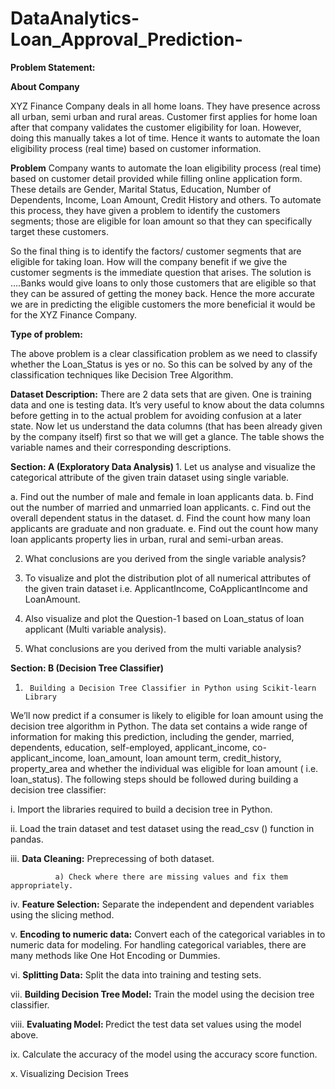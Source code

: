 # DataAnalytics-Loan_Approval_Prediction-

<b>Problem Statement:</b>

<b>About Company</b>

XYZ Finance Company deals in all home loans. They have presence across all urban, semi urban and rural areas. Customer first applies for home loan after that company validates the customer eligibility for loan. However, doing this manually takes a lot of time. Hence it wants to automate the loan eligibility process (real time) based on customer information.

<b>Problem</b>
Company wants to automate the loan eligibility process (real time) based on customer detail provided while filling online application form. These details are Gender, Marital Status, Education, Number of Dependents, Income, Loan Amount, Credit History and others. To automate this process, they have given a problem to identify the customers segments; those are eligible for loan amount so that they can specifically target these customers.

So the final thing is to identify the factors/ customer segments that are eligible for taking loan. How will the company benefit if we give the customer segments is the immediate question that arises. The solution is ….Banks would give loans to only those customers that are eligible so that they can be assured of getting the money back. Hence the more accurate we are in predicting the eligible customers the more beneficial it would be for the XYZ Finance Company.

<b>Type of problem:</b>

The above problem is a clear classification problem as we need to classify whether the Loan_Status is yes or no. So this can be solved by any of the classification techniques like Decision Tree Algorithm.



<b>Dataset Description:</b> There are 2 data sets that are given. One is training data and one is testing data. It’s very useful to know about the data columns before getting in to the actual problem for avoiding confusion at a later state. Now let us understand the data columns (that has been already given by the company itself) first so that we will get a glance. The table shows the variable names and their corresponding descriptions.

<b>
Section: A (Exploratory Data Analysis)
</b>
1.  Let us analyse and visualize the categorical attribute of the given train dataset using single variable.                         

a. Find out the number of male and female in loan applicants data.
b. Find out the number of married and unmarried loan applicants.
c. Find out the overall dependent status in the dataset.
d. Find the count how many loan applicants are graduate and non graduate.
e. Find out the count how many loan applicants property lies in urban, rural and semi-urban areas.




2.  What conclusions are you derived from the single variable analysis?                                                              

3.  To visualize and plot the distribution plot of all numerical attributes of the given 
    train dataset i.e. ApplicantIncome,  CoApplicantIncome and LoanAmount.                                                                                                                                                                                                                                                                                                                                         

4. Also visualize and plot the Question-1 based on Loan_status of loan applicant (Multi variable analysis).                          

5. What conclusions are you derived from the multi variable analysis?                                                                 


<b>
  Section: B (Decision Tree Classifier)
</b>


1.      Building a Decision Tree Classifier in Python using Scikit-learn Library                                                                       

We’ll now predict if a consumer is likely to eligible for loan amount using the decision tree algorithm in Python. The data set contains a wide range of information for making this prediction, including the gender, married, dependents, education, self-employed, applicant_income, co-applicant_income, loan_amount, loan amount term, credit_history, property_area and whether the individual was eligible for loan amount ( i.e. loan_status). The following steps should be followed during building a decision tree classifier:

 i.      Import the libraries required to build a decision tree in Python.

 ii.     Load the train dataset and test dataset using the read_csv () function in pandas.

iii.      <b>Data Cleaning:</b> Preprecessing of both dataset.

              a) Check where there are missing values and fix them appropriately.

 iv.    <b> Feature Selection:</b> Separate the independent and dependent variables using the slicing method.

 v.      <b>Encoding to numeric data:</b> Convert each of the categorical variables in to numeric data for modeling. For handling categorical variables, there are many methods like One Hot Encoding or Dummies. 

 vi.    <b> Splitting Data:</b> Split the data into training and testing sets.

 vii.    <b>Building Decision Tree Model:</b> Train the model using the decision tree classifier.

 viii.  <b> Evaluating Model: </b>Predict the test data set values using the model above.

  ix.    Calculate the accuracy of the model using the accuracy score function.

  x.     Visualizing Decision Trees

